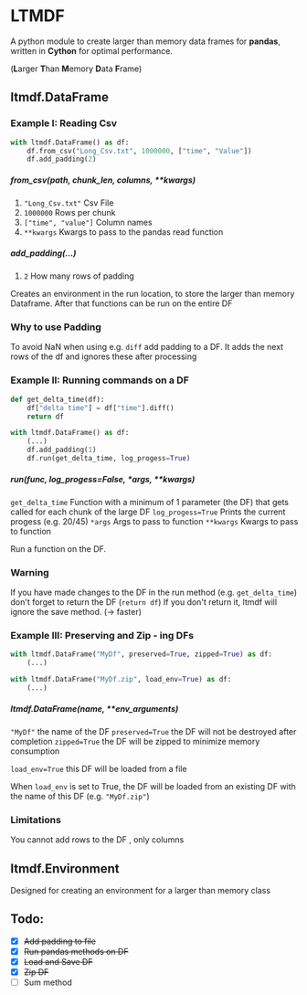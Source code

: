 


# LTMDF

A python module to create larger than memory data frames for **pandas**, written in **Cython** for optimal performance.

(**L**arger **T**han **M**emory **D**ata **F**rame)

## ltmdf.DataFrame

### Example I: Reading Csv
```python
with ltmdf.DataFrame() as df:
	df.from_csv("Long_Csv.txt", 1000000, ["time", "Value"])
	df.add_padding(2)
```
##### from_csv(path, chunk_len, columns, **kwargs)
 1. `"Long_Csv.txt"` Csv File
 2. `1000000` Rows per chunk
 3. `["time", "value"]` Column names
 4. `**kwargs` Kwargs to pass to the pandas read function
 ##### add_padding(...)

 1. `2` How many rows of padding

Creates an environment in the run location, to store the larger than memory Dataframe. After that functions can be run on the entire DF

### Why to use Padding
To avoid NaN when using e.g. `diff` add padding to a DF. It adds the next rows of the df and ignores these after processing

### Example II: Running commands on a DF
```python
def get_delta_time(df):
	df["delta time"] = df["time"].diff()
	return df

with ltmdf.DataFrame() as df:
	(...)
	df.add_padding(1)
	df.run(get_delta_time, log_progess=True)
```
##### run(func, log_progess=False, *args, **kwargs)
`get_delta_time` Function with a minimum of 1 parameter (the DF) that gets called for each chunk of the large DF
`log_progess=True` Prints the current progess (e.g. 20/45)
`*args` Args to pass to function
`**kwargs` Kwargs to pass to function

Run a function on the DF.

### Warning
If you have made changes to the DF in the run method (e.g. `get_delta_time`) don't forget to return the DF (`return df`) If you don't return it, ltmdf will ignore the save method. (-> faster)

### Example III: Preserving and Zip - ing DFs
```python
with ltmdf.DataFrame("MyDf", preserved=True, zipped=True) as df:
	(...)

with ltmdf.DataFrame("MyDf.zip", load_env=True) as df:
	(...)
```
##### ltmdf.DataFrame(name, **env_arguments)
`"MyDf"` the name of the DF
`preserved=True` the DF will not be destroyed after completion
`zipped=True` the DF will be zipped to minimize memory consumption

`load_env=True` this DF will be loaded from a file

When `load_env` is set to True, the DF will be loaded from an existing DF with the name of this DF (e.g. `"MyDf.zip"`)

### Limitations
You cannot add rows to the DF , only columns

## ltmdf.Environment
Designed for creating an environment for a larger than memory class

## Todo:

 - [x] ~~Add padding to file~~
 - [x] ~~Run pandas methods on DF~~
 - [x] ~~Load and Save DF~~
 - [x] ~~Zip DF~~
 - [ ] Sum method
